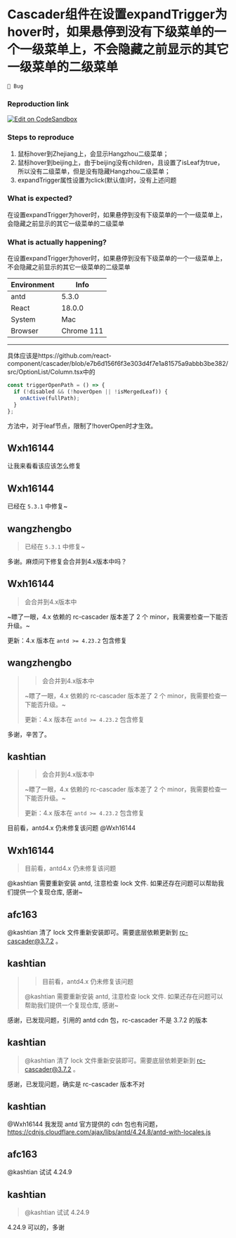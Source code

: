 # Cascader组件在设置expandTrigger为hover时，如果悬停到没有下级菜单的一个一级菜单上，不会隐藏之前显示的其它一级菜单的二级菜单

`🐛 Bug`

### Reproduction link

[![Edit on CodeSandbox](https://codesandbox.io/static/img/play-codesandbox.svg)](https://codesandbox.io/s/basic-antd-5-3-0-forked-s8zx1f?file=/demo.tsx:1002-1015)

### Steps to reproduce

1. 鼠标hover到Zhejiang上，会显示Hangzhou二级菜单；
2. 鼠标hover到beijing上，由于beijing没有children，且设置了isLeaf为true，所以没有二级菜单，但是没有隐藏Hangzhou二级菜单；
3. expandTrigger属性设置为click(默认值)时，没有上述问题

### What is expected?

在设置expandTrigger为hover时，如果悬停到没有下级菜单的一个一级菜单上，会隐藏之前显示的其它一级菜单的二级菜单

### What is actually happening?

在设置expandTrigger为hover时，如果悬停到没有下级菜单的一个一级菜单上，不会隐藏之前显示的其它一级菜单的二级菜单

| Environment | Info       |
| ----------- | ---------- |
| antd        | 5.3.0      |
| React       | 18.0.0     |
| System      | Mac        |
| Browser     | Chrome 111 |

---

具体应该是https://github.com/react-component/cascader/blob/e7b6d156f6f3e303d4f7e1a81575a9abbb3be382/src/OptionList/Column.tsx中的

```javascript
const triggerOpenPath = () => {
  if (!disabled && (!hoverOpen || !isMergedLeaf)) {
    onActive(fullPath);
  }
};
```

方法中，对于leaf节点，限制了!hoverOpen时才生效。

<!-- generated by ant-design-issue-helper. DO NOT REMOVE -->

## Wxh16144

让我来看看该应该怎么修复

## Wxh16144

已经在 `5.3.1` 中修复~

## wangzhengbo

> 已经在 `5.3.1` 中修复~

多谢。麻烦问下修复会合并到4.x版本中吗？

## Wxh16144

> 会合并到4.x版本中

~瞟了一眼，4.x 依赖的 rc-cascader 版本差了 2 个 minor，我需要检查一下能否升级。~

更新：4.x 版本在 `antd >= 4.23.2` 包含修复

## wangzhengbo

> > 会合并到4.x版本中
>
> ~瞟了一眼，4.x 依赖的 rc-cascader 版本差了 2 个 minor，我需要检查一下能否升级。~
>
> 更新：4.x 版本在 `antd >= 4.23.2` 包含修复

多谢，辛苦了。

## kashtian

> > 会合并到4.x版本中
>
> ~瞟了一眼，4.x 依赖的 rc-cascader 版本差了 2 个 minor，我需要检查一下能否升级。~
>
> 更新：4.x 版本在 `antd >= 4.23.2` 包含修复

目前看，antd4.x 仍未修复该问题 @Wxh16144

## Wxh16144

> 目前看，antd4.x 仍未修复该问题

@kashtian 需要重新安装 antd, 注意检查 lock 文件. 如果还存在问题可以帮助我们提供一个复现仓库, 感谢~

## afc163

@kashtian 清了 lock 文件重新安装即可。需要底层依赖更新到 rc-cascader@3.7.2 。

## kashtian

> > 目前看，antd4.x 仍未修复该问题
>
> @kashtian 需要重新安装 antd, 注意检查 lock 文件. 如果还存在问题可以帮助我们提供一个复现仓库, 感谢~

感谢，已发现问题，引用的 antd cdn 包，rc-cascader 不是 3.7.2 的版本

## kashtian

> @kashtian 清了 lock 文件重新安装即可。需要底层依赖更新到 rc-cascader@3.7.2 。

感谢，已发现问题，确实是 rc-cascader 版本不对

## kashtian

@Wxh16144 我发现 antd 官方提供的 cdn 包也有问题，https://cdnjs.cloudflare.com/ajax/libs/antd/4.24.8/antd-with-locales.js

## afc163

@kashtian 试试 4.24.9

## kashtian

> @kashtian 试试 4.24.9

4.24.9 可以的，多谢
